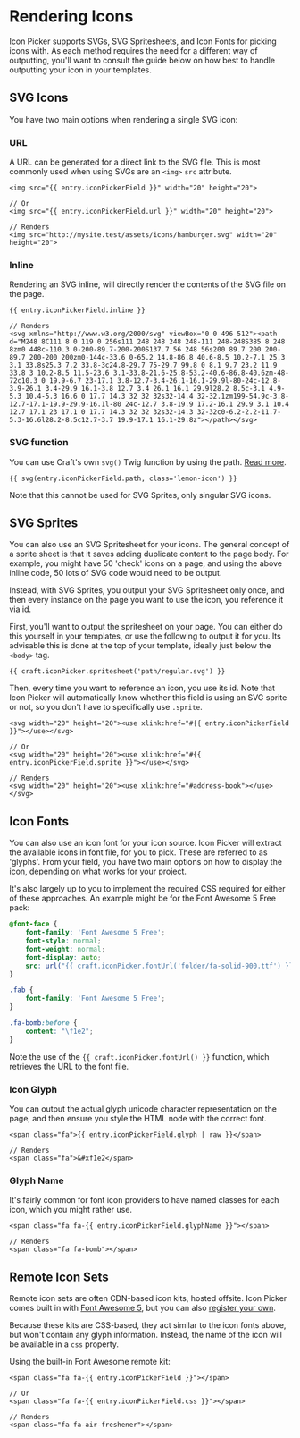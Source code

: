 # Rendering Icons
Icon Picker supports SVGs, SVG Spritesheets, and Icon Fonts for picking icons with. As each method requires the need for a different way of outputting, you'll want to consult the guide below on how best to handle outputting your icon in your templates.

## SVG Icons
You have two main options when rendering a single SVG icon:

### URL
A URL can be generated for a direct link to the SVG file. This is most commonly used when using SVGs are an `<img>` `src` attribute.

```twig
<img src="{{ entry.iconPickerField }}" width="20" height="20">

// Or
<img src="{{ entry.iconPickerField.url }}" width="20" height="20">

// Renders
<img src="http://mysite.test/assets/icons/hamburger.svg" width="20" height="20">
```

### Inline
Rendering an SVG inline, will directly render the contents of the SVG file on the page.

```twig
{{ entry.iconPickerField.inline }}

// Renders
<svg xmlns="http://www.w3.org/2000/svg" viewBox="0 0 496 512"><path d="M248 8C111 8 0 119 0 256s111 248 248 248 248-111 248-248S385 8 248 8zm0 448c-110.3 0-200-89.7-200-200S137.7 56 248 56s200 89.7 200 200-89.7 200-200 200zm0-144c-33.6 0-65.2 14.8-86.8 40.6-8.5 10.2-7.1 25.3 3.1 33.8s25.3 7.2 33.8-3c24.8-29.7 75-29.7 99.8 0 8.1 9.7 23.2 11.9 33.8 3 10.2-8.5 11.5-23.6 3.1-33.8-21.6-25.8-53.2-40.6-86.8-40.6zm-48-72c10.3 0 19.9-6.7 23-17.1 3.8-12.7-3.4-26.1-16.1-29.9l-80-24c-12.8-3.9-26.1 3.4-29.9 16.1-3.8 12.7 3.4 26.1 16.1 29.9l28.2 8.5c-3.1 4.9-5.3 10.4-5.3 16.6 0 17.7 14.3 32 32 32s32-14.4 32-32.1zm199-54.9c-3.8-12.7-17.1-19.9-29.9-16.1l-80 24c-12.7 3.8-19.9 17.2-16.1 29.9 3.1 10.4 12.7 17.1 23 17.1 0 17.7 14.3 32 32 32s32-14.3 32-32c0-6.2-2.2-11.7-5.3-16.6l28.2-8.5c12.7-3.7 19.9-17.1 16.1-29.8z"></path></svg>
```

### SVG function
You can use Craft's own `svg()` Twig function by using the path. [Read more](https://docs.craftcms.com/v3/dev/functions.html#svg).

```twig
{{ svg(entry.iconPickerField.path, class='lemon-icon') }}
```

Note that this cannot be used for SVG Sprites, only singular SVG icons.

## SVG Sprites
You can also use an SVG Spritesheet for your icons. The general concept of a sprite sheet is that it saves adding duplicate content to the page body. For example, you might have 50 'check' icons on a page, and using the above inline code, 50 lots of SVG code would need to be output.

Instead, with SVG Sprites, you output your SVG Spritesheet only once, and then every instance on the page you want to use the icon, you reference it via id.

First, you'll want to output the spritesheet on your page. You can either do this yourself in your templates, or use the following to output it for you. Its advisable this is done at the top of your template, ideally just below the `<body>` tag.

```twig
{{ craft.iconPicker.spritesheet('path/regular.svg') }}
```

Then, every time you want to reference an icon, you use its id. Note that Icon Picker will automatically know whether this field is using an SVG sprite or not, so you don't have to specifically use `.sprite`.

```twig
<svg width="20" height="20"><use xlink:href="#{{ entry.iconPickerField }}"></use></svg>

// Or
<svg width="20" height="20"><use xlink:href="#{{ entry.iconPickerField.sprite }}"></use></svg>

// Renders
<svg width="20" height="20"><use xlink:href="#address-book"></use></svg>
```

## Icon Fonts
You can also use an icon font for your icon source. Icon Picker will extract the available icons in font file, for you to pick. These are referred to as 'glyphs'. From your field, you have two main options on how to display the icon, depending on what works for your project.

It's also largely up to you to implement the required CSS required for either of these approaches. An example might be for the Font Awesome 5 Free pack:

```css
@font-face {
    font-family: 'Font Awesome 5 Free';
    font-style: normal;
    font-weight: normal;
    font-display: auto;
    src: url("{{ craft.iconPicker.fontUrl('folder/fa-solid-900.ttf') }}");
}

.fab {
    font-family: 'Font Awesome 5 Free'; 
}

.fa-bomb:before {
    content: "\f1e2";
}
```

Note the use of the `{{ craft.iconPicker.fontUrl() }}` function, which retrieves the URL to the font file.

### Icon Glyph
You can output the actual glyph unicode character representation on the page, and then ensure you style the HTML node with the correct font.

```twig
<span class="fa">{{ entry.iconPickerField.glyph | raw }}</span>

// Renders
<span class="fa">&#xf1e2</span>
```

### Glyph Name
It's fairly common for font icon providers to have named classes for each icon, which you might rather use.

```twig
<span class="fa fa-{{ entry.iconPickerField.glyphName }}"></span>

// Renders
<span class="fa fa-bomb"></span>
```

## Remote Icon Sets
Remote icon sets are often CDN-based icon kits, hosted offsite. Icon Picker comes built in with [Font Awesome 5](https://fontawesome.com/), but you can also [register your own](docs:developers/icon-sources).

Because these kits are CSS-based, they act similar to the icon fonts above, but won't contain any glyph information. Instead, the name of the icon will be available in a `css` property.

Using the built-in Font Awesome remote kit:

```twig
<span class="fa fa-{{ entry.iconPickerField }}"></span>

// Or
<span class="fa fa-{{ entry.iconPickerField.css }}"></span>

// Renders
<span class="fa fa-air-freshener"></span>
```

